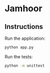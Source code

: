 # Jamhoor

## Instructions

Run the application:

```bash
python app.py
```

Run the tests:

```bash
python -m unittest
```
